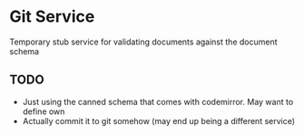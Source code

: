 # Git Service

Temporary stub service for validating documents against the document schema

## TODO

- Just using the canned schema that comes with codemirror. May want to define own
- Actually commit it to git somehow (may end up being a different service)
